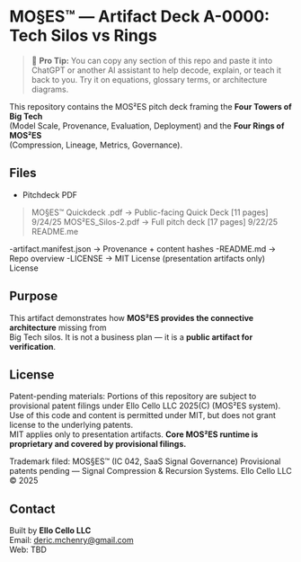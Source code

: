 # MO§ES™ — Artifact Deck A-0000: Tech Silos vs Rings

> 🧠 **Pro Tip:** You can copy any section of this repo and paste it into ChatGPT or another AI assistant to help decode, explain, or teach it back to you. Try it on equations, glossary terms, or architecture diagrams.

This repository contains the MOS²ES pitch deck framing the **Four Towers of Big Tech**  
(Model Scale, Provenance, Evaluation, Deployment) and the **Four Rings of MOS²ES**  
(Compression, Lineage, Metrics, Governance).

## Files
- Pitchdeck PDF
>MO§ES™ Quickdeck .pdf → Public-facing Quick Deck [11 pages] 9/24/25
>MOS²ES_Silos-2.pdf → Full pitch deck [17 pages] 9/22/25
>README.me

-artifact.manifest.json → Provenance + content hashes
-README.md → Repo overview
-LICENSE → MIT License (presentation artifacts only)
License

## Purpose
This artifact demonstrates how **MOS²ES provides the connective architecture** missing from  
Big Tech silos. It is not a business plan — it is a **public artifact for verification**.

## License
Patent-pending materials: Portions of this repository are subject to provisional patent filings under Ello Cello LLC 2025(C) (MOS²ES system).  
Use of this code and content is permitted under MIT, but does not grant license to the underlying patents.  
MIT applies only to presentation artifacts. **Core MOS²ES runtime is proprietary and covered by provisional filings.**



Trademark filed: MOS§ES™ (IC 042, SaaS Signal Governance) Provisional patents pending — Signal Compression & Recursion Systems. Ello Cello LLC © 2025

## Contact
Built by **Ello Cello LLC**  
Email: deric.mchenry@gmail.com  
Web: TBD

